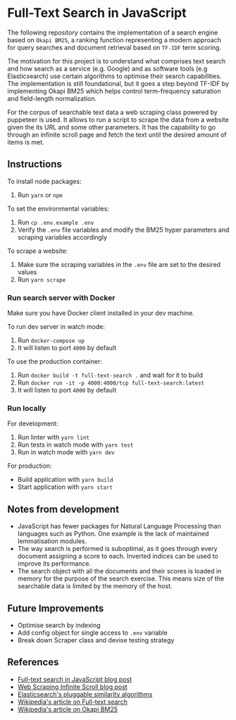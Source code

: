 # Full-Text Search in JavaScript

The following repository contains the implementation of a search engine based on `Okapi BM25`, a ranking function representing a modern approach for query searches and document retrieval based on `TF-IDF` term scoring.

The motivation for this project is to understand what comprises text search and how search as a service (e.g. Google) and as software tools (e.g Elasticsearch) use certain algorithms to optimise their search capabilities. The implementation is still foundational, but it goes a step beyond TF-IDF by implementing Okapi BM25 which helps control term-frequency saturation and field-length normalization.

For the corpus of searchable text data a web scraping class powered by puppeteer is used. It allows to run a script to scrape the data from a website given the its URL and some other parameters. It has the capability to go through an infinite scroll page and fetch the text until the desired amount of items is met.

## Instructions

To install node packages:
1. Run `yarn` or `npm`

To set the environmental variables:
1. Run `cp .env.example .env`
2. Verify the `.env` file variables and modify the BM25 hyper parameters and scraping variables accordingly

To scrape a website:
1. Make sure the scraping variables in the `.env` file are set to the desired values
2. Run `yarn scrape`

### Run search server with Docker
Make sure you have Docker client installed in your dev machine.

To run dev server in watch mode:
1. Run `docker-compose up`
2. It will listen to port `4000` by default

To use the production container:
1. Run `docker build -t full-text-search .` and wait for it to build
2. Run `docker run -it -p 4000:4000/tcp full-text-search:latest`
2. It will listen to port `4000` by default


### Run locally

For development:
1. Run linter with `yarn lint`
2. Run tests in watch mode with `yarn test`
3. Run in watch mode with `yarn dev`

For production:
- Build application with `yarn build`
- Start application with `yarn start`

## Notes from development
- JavaScript has fewer packages for Natural Language Processing than languages such as Python. One example is the lack of maintained lemmatisation modules.
- The way search is performed is suboptimal, as it goes through every document assigning a score to each. Inverted indices can be used to improve its performance.
- The search object with all the documents and their scores is loaded in memory for the purpose of the search exercise. This means size of the searchable data is limited by the memory of the host.

## Future Improvements
- Optimise search by indexing
- Add config object for single access to `.env` variable
- Break down Scraper class and devise testing strategy

## References
- [Full-text search in JavaScript blog post](https://burakkanber.com/blog/machine-learning-full-text-search-in-javascript-relevance-scoring/)
- [Web Scraping Infinite Scroll blog post](https://intoli.com/blog/scrape-infinite-scroll/)
- [Elasticsearch's pluggable similarity algorithms](https://www.elastic.co/guide/en/elasticsearch/guide/current/pluggable-similarites.html)
- [Wikipedia's article  on Full-text search](https://en.wikipedia.org/wiki/Full-text_search)
- [Wikipedia's article on Okapi BM25](https://en.wikipedia.org/wiki/Okapi_BM25)
